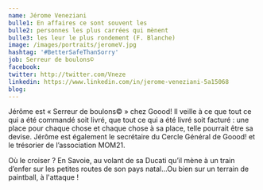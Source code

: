 ```yaml
---
name: Jérome Veneziani
bulle1: En affaires ce sont souvent les
bulle2: personnes les plus carrées qui mènent 
bulle3: les leur le plus rondement (F. Blanche)
image: /images/portraits/jeromeV.jpg
hashtag: '#BetterSafeThanSorry'
job: Serreur de boulons© 
facebook: 
twitter: http://twitter.com/Vneze
linkedin: https://www.linkedin.com/in/jerome-veneziani-5a15068
blog: 
---
```


Jérôme est « Serreur de boulons© » chez Goood! Il veille à ce que tout ce qui a été commandé soit livré, que tout ce qui a été livré soit facturé : une place pour chaque chose et chaque chose à sa place, telle pourrait être sa devise. Jérôme est également le secrétaire du Cercle Général de Goood! et le trésorier de l’association MOM21.

Où le croiser ? En Savoie, au volant de sa Ducati qu’il mène à un train d’enfer sur les petites routes de son pays natal…Ou bien sur un terrain de paintball, à l'attaque !
